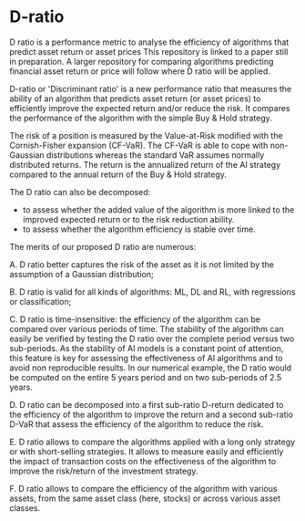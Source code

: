 # D-ratio
D ratio is a performance metric to analyse the efficiency of algorithms that predict asset return or asset prices
This repository is linked to a paper still in preparation. A larger repository for comparing algorithms predicting financial asset return or price will follow where D ratio will be applied.

D-ratio or 'Discriminant ratio' is a new performance ratio that measures the ability of an algorithm that predicts asset return (or asset prices) to efficiently improve the expected return and/or reduce the risk.
It compares the performance of the algorithm with the simple Buy & Hold strategy.

The risk of a position is measured by the Value-at-Risk modified  with the Cornish-Fisher expansion (CF-VaR). The CF-VaR is able to cope with non-Gaussian distributions whereas the standard VaR assumes normally distributed returns.
The return is the annualized return of the AI strategy compared to the annual return of the Buy & Hold strategy.

The D ratio can also be decomposed:
- to assess whether the added value of the algorithm is more linked to the improved expected return or to the risk reduction ability.
- to assess whether the algorithm efficiency is stable over time.

The merits of our proposed D ratio are numerous:

A.	D ratio better captures the risk of the asset as it is not limited by the assumption of a Gaussian distribution;

B.	D ratio is valid for all kinds of algorithms: ML, DL and RL, with regressions or classification;

C.	D ratio is time-insensitive: the efficiency of the algorithm can be compared over various periods of time. The stability of the algorithm can easily be verified by testing the     D ratio over the complete period versus two sub-periods. 
    As the stability of AI models is a constant point of attention, this feature is key for assessing the effectiveness of AI algorithms and to avoid non reproducible results. In    our numerical example, the D ratio would be computed on the entire 5 years period and on two sub-periods of 2.5 years.

D.	D ratio can be decomposed into a first sub-ratio D-return dedicated to the efficiency of the algorithm to improve the return and a second sub-ratio D-VaR that assess the       efficiency of the algorithm to reduce the risk.

E.	D ratio allows to compare the algorithms applied with a long only strategy or with short-selling strategies. It allows to measure easily and efficiently the impact of  transaction costs on the effectiveness of the algorithm to improve the risk/return of the investment strategy.

F.	D ratio allows to compare the efficiency of the algorithm with various assets, from the same asset class (here, stocks) or across various asset classes.
